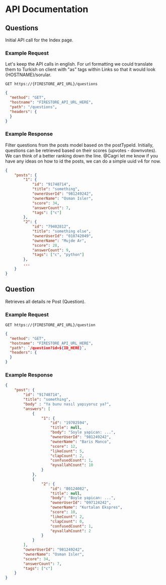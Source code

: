 # API Documentation

## Questions

Initial API call for the Index page.

### Example Request 

Let's keep the API calls in english. For url formatting we could translate them to Turkish on client with "as" tags within Links so that it would look {HOSTNAME}/sorular.
```
GET https://{FIRESTORE_API_URL}/questions
```

```json
{
  "method": "GET",
  "hostname": "FIRESTORE_API_URL_HERE",
  "path": "/questions",
  "headers": {
  }
}
```
### Example Response

Filter questions from the posts model based on the postTypeId. Initially, questions can be retrieved based on their scores (upvotes - downvotes). We can think of a better ranking down the line. @Cagri let me know if you have any ideas on how to id the posts, we can do a simple uuid v4 for now.

```json
{
    "posts": {
        "1": {
            "id": "91748714",
            "title": "something",
            "ownerUserId": "981249242",
            "ownerName": "Osman Isler",
            "score": 34,
            "answerCount": 7,
            "tags": ["c"]
        },
        "2": {
            "id": "79402812",
            "title": "something else",
            "ownerUserId": "018742049",
            "ownerName": "Mujde Ar",
            "score": 28,
            "answerCount": 9,
            "tags": ["c", "python"]
        },
        ...
    }
}

```

## Question

Retrieves all details re Post (Question).

### Example Request 

```
GET https://{FIRESTORE_API_URL}/question
```

```json
{
  "method": "GET",
  "hostname": "FIRESTORE_API_URL_HERE",
  "path": `/question?id=${ID_HERE}`,
  "headers": {
  }
}
```
### Example Response

```json
{
    "post": {
        "id": "91748714",
        "title": "something",
        "body" : "Ya bunu nasıl yapıyoruz ya?",
        "answers": [
            {
                "1": { 
                    "id": "19702594",
                    "title": null,
                    "body": "Soyle yapican: ...",
                    "ownerUserId": "981249242",
                    "ownerName": "Baris Manco",
                    "score": 12,
                    "likeCount": 5,
                    "clapCount": 2,
                    "confusedCount": 1,
                    "eyvallahCount": 10
                } 
            },
            {
                "2": { 
                    "id": "80124082",
                    "title": null,
                    "body": "Boyle yapican: ...",
                    "ownerUserId": "097124242",
                    "ownerName": "Kurtalan Ekspres",
                    "score": 10,
                    "likeCount": 2,
                    "clapCount": 0,
                    "confusedCount": 1,
                    "eyvallahCount": 2
                } 
            }
        ],
        "ownerUserId": "981249242",
        "ownerName": "Osman Isler",
        "score": 34,
        "answerCount": 7,
        "tags": ["c"]
    }    
}

```